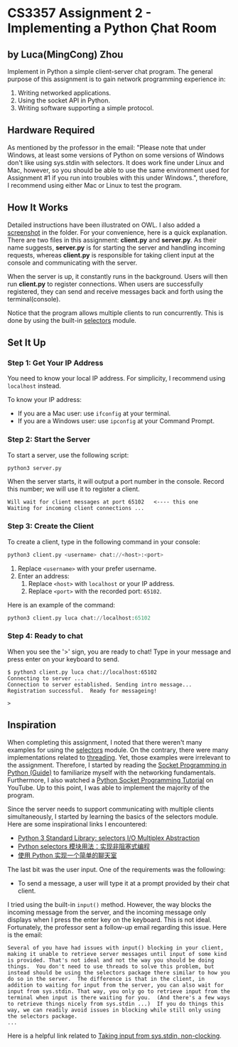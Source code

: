 # CS3357 Assignment 2 - Implementing a Python Çhat Room

## by Luca(MingCong) Zhou

Implement in Python a simple client-server chat program. The general purpose of this assignment is to gain network programming experience in:

1. Writing networked applications.
2. Using the socket API in Python.
3. Writing software supporting a simple protocol.

## Hardware Required

As mentioned by the professor in the email: "Please note that under Windows, at least some versions of Python on some versions of Windows don't like using sys.stdin with selectors. It does work fine under Linux and Mac, however, so you should be able to use the same environment used for Assignment #1 if you run into troubles with this under Windows.", therefore, I recommend using either Mac or Linux to test the program.

## How It Works

Detailed instructions have been illustrated on OWL. I also added a [screenshot](./Self-reported%20Absence%20Acceptance.png) in the folder. For your convenience, here is a quick explanation. There are two files in this assignment: **client.py** and **server.py**. As their name suggests, **server.py** is for starting the server and handling incoming requests, whereas **client.py** is responsible for taking client input at the console and communicating with the server.

When the server is up, it constantly runs in the background. Users will then run **client.py** to register connections. When users are successfully registered, they can send and receive messages back and forth using the terminal(console).

Notice that the program allows multiple clients to run concurrently. This is done by using the built-in [selectors](https://docs.python.org/3/library/selectors.html) module.

## Set It Up

### Step 1: Get Your IP Address

You need to know your local IP address. For simplicity, I recommend using `localhost` instead.

To know your IP address:

- If you are a Mac user: use `ifconfig` at your terminal.
- If you are a Windows user: use `ipconfig` at your Command Prompt.

### Step 2: Start the Server

To start a server, use the following script:

```python
python3 server.py
```

When the server starts, it will output a port number in the console. Record this number; we will use it to register a client.

```text
Will wait for client messages at port 65102   <---- this one
Waiting for incoming client connections ...
```

### Step 3: Create the Client

To create a client, type in the following command in your console:

```python
python3 client.py <username> chat://<host>:<port>
```

1. Replace `<username>` with your prefer username.
2. Enter an address:
   1. Replace `<host>` with `localhost` or your IP address.
   2. Replace `<port>` with the recorded port: `65102`.

Here is an example of the command:

```python
python3 client.py luca chat://localhost:65102
```

### Step 4: Ready to chat

When you see the '>' sign, you are ready to chat! Type in your message and press enter on your keyboard to send.

```text
$ python3 client.py luca chat://localhost:65102
Connecting to server ...
Connection to server established. Sending intro message...
Registration successful.  Ready for messageing!

>
```

## Inspiration

When completing this assignment, I noted that there weren't many examples for using the [selectors](https://docs.python.org/3/library/selectors.html) module. On the contrary, there were many implementations related to [threading](https://www.techwithtim.net/tutorials/socket-programming/). Yet, those examples were irrelevant to the assignment. Therefore, I started by reading the [Socket Programming in Python (Guide)](https://realpython.com/python-sockets/) to familiarize myself with the networking fundamentals. Furthermore, I also watched a [Python Socket Programming Tutorial](https://youtu.be/3QiPPX-KeSc) on YouTube. Up to this point, I was able to implement the majority of the program.

Since the server needs to support communicating with multiple clients simultaneously, I started by learning the basics of the selectors module. Here are some inspirational links I encountered:

- [Python 3 Standard Library: selectors I/O Multiplex Abstraction](https://programming.vip/docs/python-3-standard-library-selectors-i-o-multiplex-abstraction.html)
- [Python selectors 模块用法：实现非阻塞式编程](https://naoketang.com/p/nozql01vqg01)
- [使用 Python 实现一个简单的聊天室](https://blog.csdn.net/u011960402/article/details/107503730)

The last bit was the user input. One of the requirements was the following:

- To send a message, a user will type it at a prompt provided by their chat client.

I tried using the built-in `input()` method. However, the way blocks the incoming message from the server, and the incoming message only displays when I press the enter key on the keyboard. This is not ideal. Fortunately, the professor sent a follow-up email regarding this issue. Here is the email:

```text
Several of you have had issues with input() blocking in your client, making it unable to retrieve server messages until input of some kind is provided. That's not ideal and not the way you should be doing things.  You don't need to use threads to solve this problem, but instead should be using the selectors package there similar to how you do so in the server.  The difference is that in the client, in addition to waiting for input from the server, you can also wait for input from sys.stdin. That way, you only go to retrieve input from the terminal when input is there waiting for you.  (And there's a few ways to retrieve things nicely from sys.stdin ...)  If you do things this way, we can readily avoid issues in blocking while still only using the selectors package.
...
```

Here is a helpful link related to [Taking input from sys.stdin, non-clocking](https://stackoverflow.com/questions/53045592/python-non-blocking-sockets-using-selectors).
